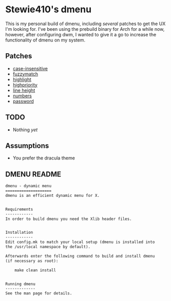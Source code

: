 # Stewie410's dmenu

This is my personal build of dmenu, including _several_ patches to get the UX
I'm looking for.  I've been using the prebuild binary for Arch for a while now,
however, after configuring dwm, I wanted to give it a go to increase the
functionality of dmenu on my system.

## Patches

* [case-insensitive](https://tools.suckless.org/dmenu/patches/case-insensitive/dmenu-caseinsensitive-20200523-db6093f.diff)
* [fuzzymatch](https://tools.suckless.org/dmenu/patches/fuzzymatch/dmenu-fuzzymatch-4.9.diff)
* [highlight](https://tools.suckless.org/dmenu/patches/highlight/dmenu-highlight-4.9.diff)
* [highpriority](https://tools.suckless.org/dmenu/patches/highpriority/dmenu-highpriority-4.9.diff)
* [line height](https://tools.suckless.org/dmenu/patches/line-height/dmenu-lineheight-4.9.diff)
* [numbers](https://tools.suckless.org/dmenu/patches/numbers/dmenu-numbers-4.9.diff)
* [password](https://tools.suckless.org/dmenu/patches/password/dmenu-password-4.9.diff)

## TODO

* Nothing _yet_

## Assumptions

* You prefer the dracula theme

## DMENU README

```txt
dmenu - dynamic menu
====================
dmenu is an efficient dynamic menu for X.


Requirements
------------
In order to build dmenu you need the Xlib header files.


Installation
------------
Edit config.mk to match your local setup (dmenu is installed into
the /usr/local namespace by default).

Afterwards enter the following command to build and install dmenu
(if necessary as root):

    make clean install


Running dmenu
-------------
See the man page for details.
```
